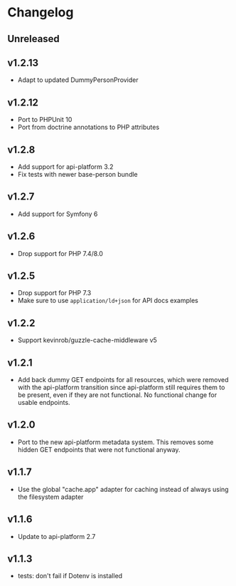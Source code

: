 # Changelog

## Unreleased

## v1.2.13

* Adapt to updated DummyPersonProvider

## v1.2.12

* Port to PHPUnit 10
* Port from doctrine annotations to PHP attributes

## v1.2.8

* Add support for api-platform 3.2
* Fix tests with newer base-person bundle

## v1.2.7

* Add support for Symfony 6

## v1.2.6

* Drop support for PHP 7.4/8.0

## v1.2.5

* Drop support for PHP 7.3
* Make sure to use `application/ld+json` for API docs examples

## v1.2.2

* Support kevinrob/guzzle-cache-middleware v5

## v1.2.1

* Add back dummy GET endpoints for all resources, which were removed with the api-platform transition since api-platform still requires them to be present, even if they are not functional. No functional change for usable endpoints.

## v1.2.0

* Port to the new api-platform metadata system. This removes some hidden GET endpoints that were not functional anyway.

## v1.1.7

* Use the global "cache.app" adapter for caching instead of always using the filesystem adapter

## v1.1.6

* Update to api-platform 2.7

## v1.1.3

* tests: don't fail if Dotenv is installed